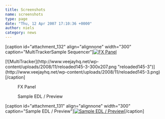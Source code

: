 ```yaml
---
title: Screenshots
name: screenshots
type: page
date: "Thu, 12 Apr 2007 17:10:36 +0000"
author: niels
category: news
---
```

<div class="mceTemp">  

[caption id="attachment_132" align="alignnone" width="300" caption="MultiTrackerSample Sequencer"][![FX Panel](http://www.veejayhq.net/wp-content/uploads/2008/11/reloaded145-2-300x207.png "reloaded145-2")](http://www.veejayhq.net/wp-content/uploads/2008/11/reloaded145-2.png)  
<div class="mceTemp"><dl id="attachment_133" class="wp-caption alignnone c1"><dt class="wp-caption-dt">[![MultiTracker](http://www.veejayhq.net/wp-content/uploads/2008/11/reloaded145-3-300x207.png "reloaded145-3")](http://www.veejayhq.net/wp-content/uploads/2008/11/reloaded145-3.png)[/caption]  

</dt></dl></div>  
<dl id="attachment_132" class="wp-caption alignnone c1"><dd class="wp-caption-dd">FX Panel</dd></dl></div>  
<dl id="attachment_131" class="wp-caption alignnone c2"><dd class="wp-caption-dd">Sample EDL / Preview</dd></dl>  

[caption id="attachment_131" align="alignnone" width="300" caption="Sample EDL / Preview"][![Sample EDL / Preview](http://www.veejayhq.net/wp-content/uploads/2008/11/reloaded145-1-300x207.png "reloaded145-1")](http://www.veejayhq.net/wp-content/uploads/2008/11/reloaded145-1.png)[/caption]